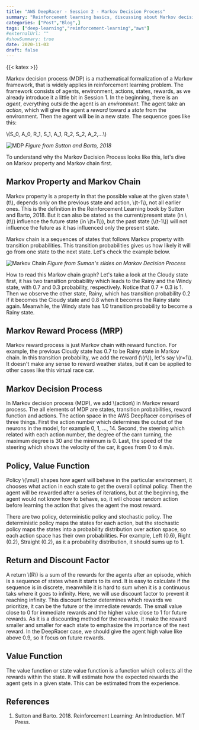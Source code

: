 ```yaml
---
title: "AWS DeepRacer - Session 2 - Markov Decision Process"
summary: "Reinforcement learning basics, discussing about Markov decision process"
categories: ["Post","Blog",]
tags: ["deep-learning","reinforcement-learning","aws"]
#externalUrl: ""
#showSummary: true
date: 2020-11-03
draft: false
---
```


{{< katex >}}

Markov decision process (MDP) is a mathematical formalization of a Markov framework, that is widely applies in reinforcement learning problem. The framework consists of agents, environment, actions, states, rewards, as we already introduce it a little bit in Session 1. In the beginning, there is an _agent_, everything outside the agent is an _environment_. The agent take an _action_, which will give the agent a _reward_ toward a _state_ from the environment. Then the agent will be in a new state. The sequence goes like this:

\\(S_0, A_0, R_1, S_1, A_1, R_2, S_2, A_2,...\\)

![MDP](images/mdp-1.png)
*Figure from Sutton and Barto, 2018*

To understand why the Markov Decision Process looks like this, let's dive on Markov property and Markov chain first.

## Markov Property and Markov Chain

Markov property is a property in that the possible value at the given state \\(t\\), depends only on the previous state and action, \\(t-1\\), not all earlier ones. This is the definition in the Reinforcement Learning book by Sutton and Barto, 2018. But it can also be stated as the current/present state (in \\(t\\)) influence the future state (in \\(t+1\\)), but the past state (\\(t-1\\)) will not influence the future as it has influenced only the present state.

Markov chain is a sequences of states that follows Markov property with transition probabilities. This transition probabilities gives us how likely it will go from one state to the next state. Let's check the example below.

![Markov Chain](images/markov-chain.png)
*Figure from Suman's slides on Markov Decision Process*

How to read this Markov chain graph? Let's take a look at the Cloudy state first, it has two transition probability which leads to the Rainy and the Windy state, with 0.7 and 0.3 probability, respectively. Notice that 0.7 + 0.3 is 1. Then we observe the other state, Rainy, which has transition probability 0.2 if it becomes the Cloudy state and 0.8 when it becomes the Rainy state again. Meanwhile, the Windy state has 1.0 transition probability to become a Rainy state.

## Markov Reward Process (MRP)

Markov reward process is just Markov chain with reward function. For example, the previous Cloudy state has 0.7 to be Rainy state in Markov chain. In this transition probability, we add the reward (\\(r\\)), let's say \\(r=1\\). It doesn't make any sense to reward weather states, but it can be applied to other cases like this virtual race car.

## Markov Decision Process

In Markov decision process (MDP), we add \\(action\\) in Markov reward process. The all elements of MDP are states, transition probabilities, reward function and actions. The action space in the AWS DeepRacer comprises of three things. First the action number which determines the output of the neurons in the model, for example 0, 1, ..., 14. Second, the steering which related with each action number, the degree of the carn turning, the maximum degree is 30 and the minimum is 0. Last, the speed of the steering which shows the velocity of the car, it goes from 0 to 4 m/s.

## Policy, Value Function

Policy \\(\mu\\) shapes how agent will behave in the particular environment, it chooses what action in each state to get the overall optimal policy. Then the agent will be rewarded after a series of iterations, but at the beginning, the agent would not know how to behave, so, it will choose random action before learning the action that gives the agent the most reward.

There are two policy, deterministic policy and stochastic policy. The deterministic policy maps the states for each action, but the stochastic policy maps the states into a probability distribution over action space, so each action space has their own probabilities. For example, Left (0.6), Right (0.2), Straight (0.2), as it a probability distribution, it should sums up to 1.

## Return and Discount Factor

A return \\(R\\) is a sum of the rewards for the agents after an episode, which is a sequence of states when it starts to its end. It is easy to calculate if the sequence is in discrete, meanwhile it is hard to sum when it is a continuous taks where it goes to infinity. Here, we will use discount factor to prevent it reaching infinity. This discount factor determines which rewards we prioritize, it can be the future or the immediate rewards. The small value close to 0 for immediate rewards and the higher value close to 1 for future rewards. As it is a discounting method for the rewards, it make the reward smaller and smaller for each state to emphasize the importance of the next reward. In the DeepRacer case, we should give the agent high value like above 0.9, so it focus on future rewards.

## Value Function

The value function or state value function is a function which collects all the rewards within the state. It will estimate how the expected rewards the agent gets in a given state. This can be estimated from the experience.

## References

1. Sutton and Barto. 2018. Reinforcement Learning: An Introduction. MIT Press.
